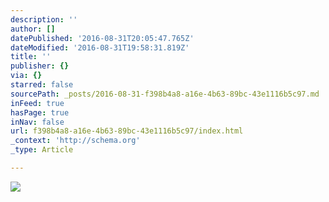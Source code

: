 ```yaml
---
description: ''
author: []
datePublished: '2016-08-31T20:05:47.765Z'
dateModified: '2016-08-31T19:58:31.819Z'
title: ''
publisher: {}
via: {}
starred: false
sourcePath: _posts/2016-08-31-f398b4a8-a16e-4b63-89bc-43e1116b5c97.md
inFeed: true
hasPage: true
inNav: false
url: f398b4a8-a16e-4b63-89bc-43e1116b5c97/index.html
_context: 'http://schema.org'
_type: Article

---
```

![](https://the-grid-user-content.s3-us-west-2.amazonaws.com/d42f7f41-8fd9-4936-9fae-17f27e577703.jpg)